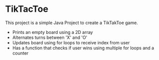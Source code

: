 # TikTacToe
This project is a simple Java Project to create a TikTakToe game. 
  - Prints an empty board using a 2D array
  - Alternates turns between 'X' and 'O' 
  - Updates board using for loops to receive index from user 
  - Has a function that checks if user wins using multiple for loops and a counter
